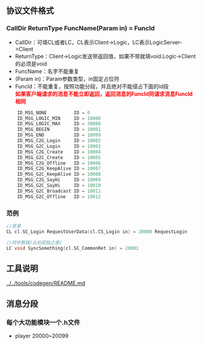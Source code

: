 ## 协议文件格式

### CallDir ReturnType FuncName(Param in) = FuncId

* CallDir：可填CL或者LC，CL表示Client->Logic，LC表示LogicServer->Client
* ReturnType：Client->Logic发送带返回值，如果不带就填void.Logic->Client的必须是void
* FuncName：名字不能重复
* (Param in)：Param参数类型，in固定占位符
* FuncId：不能重复，按照功能分段，并且绝对不能侵占下面的id段  
  <font color=#FF000>**如果客户端请求的消息不能立即返回，返回消息的FuncId同请求消息FuncId相同**</font>

```c++
    ID_MSG_NONE          ID = 0
    ID_MSG_LOGIC_MIN     ID = 10000
    ID_MSG_LOGIC_MAX     ID = 30000
    ID_MSG_BEGIN         ID = 10001
    ID_MSG_END           ID = 10999
    ID_MSG_C2G_Login     ID = 10002
    ID_MSG_G2C_Login     ID = 10003
    ID_MSG_C2G_Create    ID = 10004
    ID_MSG_G2C_Create    ID = 10005
    ID_MSG_C2G_Offline   ID = 10006
    ID_MSG_C2G_KeepAlive ID = 10007
    ID_MSG_G2C_KeepAlive ID = 10008
    ID_MSG_C2G_SayHi     ID = 10009
    ID_MSG_G2C_SayHi     ID = 10010
    ID_MSG_G2C_Broadcast ID = 10011
    ID_MSG_G2C_Offline   ID = 10012
```

### 范例

```c++
//登录
CL cl.SC_Login RequestUserData(cl.CS_Login in) = 20000 RequestLogin

//同步数据(比如奖励之类)
LC void SyncSomething(cl.SC_CommonRet in) = 20001
```

## 工具说明

[../../tools/codegen/README.md](../../tools/codegen/README.md)

## 消息分段

### 每个大功能模块一个.h文件

* player 20000~20099